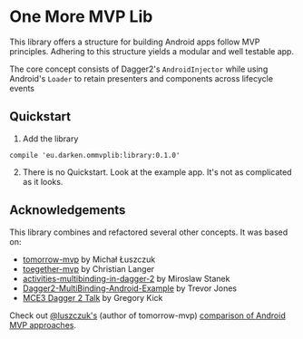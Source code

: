 # One More MVP Lib
This library offers a structure for building Android apps follow MVP principles. Adhering to this structure yields a modular and well testable app.

The core concept consists of Dagger2's `AndroidInjector` while using Android's `Loader` to retain presenters and components across lifecycle events

## Quickstart
1. Add the library
```
compile 'eu.darken.ommvplib:library:0.1.0'
```
2. There is no Quickstart. Look at the example app. It's not as complicated as it looks. 

## Acknowledgements
This library combines and refactored several other concepts. It was based on:

* [tomorrow-mvp](https://github.com/michal-luszczuk/tomorrow-mvp) by Michał Łuszczuk
* [toegether-mvp](https://github.com/laenger/together-mvp) by Christian Langer
* [activities-multibinding-in-dagger-2](http://frogermcs.github.io/activities-multibinding-in-dagger-2/) by Miroslaw Stanek
* [Dagger2-MultiBinding-Android-Example](https://github.com/trevjonez/Dagger2-MultiBinding-Android-Example) by Trevor Jones
* [MCE3 Dagger 2 Talk](https://www.youtube.com/watch?v=iwjXqRlEevg) by Gregory Kick

Check out [@luszczuk's](https://twitter.com/luszczuk) (author of tomorrow-mvp) [comparison of Android MVP approaches](http://blog.propaneapps.com/android/mvp-for-android/).
